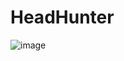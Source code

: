 # HeadHunter

![image](https://github.com/HeadHunterUz/HeadHunter/assets/138248626/b5604a02-fc44-4a09-8787-8e7151b01a62)
